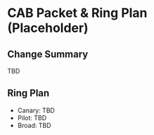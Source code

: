 # CAB Packet & Ring Plan (Placeholder)

## Change Summary
TBD

## Ring Plan
- Canary: TBD
- Pilot: TBD
- Broad: TBD
